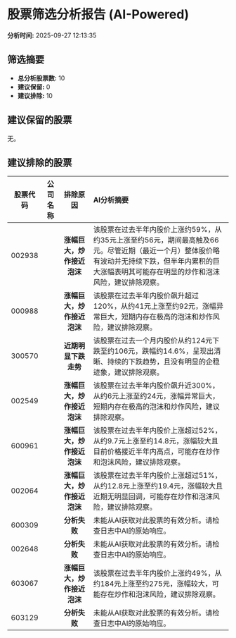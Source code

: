 # 股票筛选分析报告 (AI-Powered)

**分析时间:** 2025-09-27 12:13:35

## 筛选摘要

- **总分析股票数:** 10
- **建议保留:** 0
- **建议排除:** 10

## 建议保留的股票

无。


## 建议排除的股票

| 股票代码 | 公司名称 | 排除原因 | AI分析摘要 |
|:---:|:---:|:---:|:---|
| 002938 |  | **涨幅巨大，炒作接近泡沫** | 该股票在过去半年内股价上涨约59%，从约35元上涨至约56元，期间最高触及66元。尽管近期（最近一个月）整体股价略有波动并无持续下跌，但半年内累积的巨大涨幅表明其可能存在明显的炒作和泡沫风险，建议排除观察。 |
| 000988 |  | **涨幅巨大，炒作接近泡沫** | 该股票在过去半年内股价飙升超过120%，从约41元上涨至约92元，涨幅异常巨大，短期内存在极高的泡沫和炒作风险，建议排除观察。 |
| 300570 |  | **近期明显下跌走势** | 该股票在过去一个月内股价从约124元下跌至约106元，跌幅约14.6%，呈现出清晰、持续的下跌趋势，且没有明显的企稳迹象，建议排除观察。 |
| 002549 |  | **涨幅巨大，炒作接近泡沫** | 该股票在过去半年内股价飙升近300%，从约6元上涨至约24元，涨幅异常巨大，短期内存在极高的泡沫和炒作风险，建议排除观察。 |
| 600961 |  | **涨幅巨大，炒作接近泡沫** | 该股票在过去半年内股价上涨超过52%，从约9.7元上涨至约14.8元，涨幅较大且目前价格接近半年内高点，可能存在炒作和泡沫风险，建议排除观察。 |
| 002064 |  | **涨幅巨大，炒作接近泡沫** | 该股票在过去半年内股价上涨超过51%，从约12.8元上涨至约19.4元，涨幅较大且近期无明显回调，可能存在炒作和泡沫风险，建议排除观察。 |
| 600309 |  | **分析失败** | 未能从AI获取对此股票的有效分析。请检查日志中AI的原始响应。 |
| 002648 |  | **分析失败** | 未能从AI获取对此股票的有效分析。请检查日志中AI的原始响应。 |
| 603067 |  | **涨幅巨大，炒作接近泡沫** | 该股票在过去半年内股价上涨约49%，从约184元上涨至约275元，涨幅较大，可能存在炒作和泡沫风险，建议排除观察。 |
| 603129 |  | **分析失败** | 未能从AI获取对此股票的有效分析。请检查日志中AI的原始响应。 |
